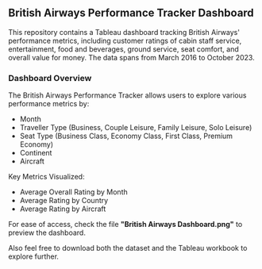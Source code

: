 ## British Airways Performance Tracker Dashboard
This repository contains a Tableau dashboard tracking British Airways' performance metrics, including customer ratings of cabin staff service, entertainment, food and beverages, ground service, seat comfort, and overall value for money. The data spans from March 2016 to October 2023.

### Dashboard Overview
The British Airways Performance Tracker allows users to explore various performance metrics by:
* Month
* Traveller Type (Business, Couple Leisure, Family Leisure, Solo Leisure)
* Seat Type (Business Class, Economy Class, First Class, Premium Economy)
* Continent
* Aircraft

Key Metrics Visualized:
* Average Overall Rating by Month
* Average Rating by Country
* Average Rating by Aircraft

For ease of access, check the file **"British Airways Dashboard.png"** to preview the dashboard.

Also feel free to download both the dataset and the Tableau workbook to explore further.
